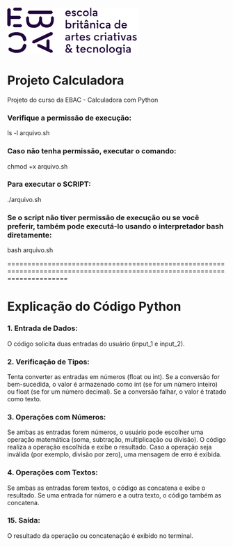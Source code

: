 ![Logo da EBAC](image.png)
# Projeto Calculadora
Projeto do curso da EBAC - Calculadora com Python

### Verifique a permissão de execução:
ls -l arquivo.sh

### Caso não tenha permissão, executar o comando:
chmod +x arquivo.sh

### Para executar o SCRIPT:
./arquivo.sh

### Se o script não tiver permissão de execução ou se você preferir, também pode executá-lo usando o interpretador bash diretamente:
bash arquivo.sh

===========================================================================================================================

# Explicação do Código Python

### 1. Entrada de Dados:
O código solicita duas entradas do usuário (input_1 e input_2).

### 2. Verificação de Tipos:
Tenta converter as entradas em números (float ou int).
Se a conversão for bem-sucedida, o valor é armazenado como int (se for um número inteiro) ou float (se for um número decimal).
Se a conversão falhar, o valor é tratado como texto.

### 3. Operações com Números:
Se ambas as entradas forem números, o usuário pode escolher uma operação matemática (soma, subtração, multiplicação ou divisão).
O código realiza a operação escolhida e exibe o resultado.
Caso a operação seja inválida (por exemplo, divisão por zero), uma mensagem de erro é exibida.

### 4. Operações com Textos:
Se ambas as entradas forem textos, o código as concatena e exibe o resultado.
Se uma entrada for número e a outra texto, o código também as concatena.

### 15. Saída:
O resultado da operação ou concatenação é exibido no terminal.